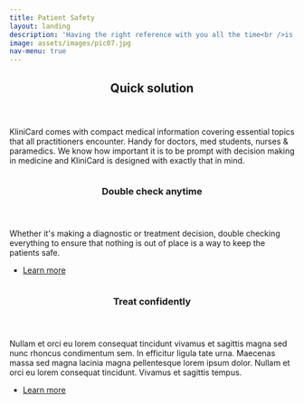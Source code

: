 ```yaml
---
title: Patient Safety
layout: landing
description: 'Having the right reference with you all the time<br />is key in providing the best treatment plan.'
image: assets/images/pic07.jpg
nav-menu: true
---
```


<!-- We believe that patient's safety is one of the main priorities in healthcare.  . -->

<!-- Main -->
<!-- <div id="main"> -->

<!-- One -->
<section id="one">
	<div class="inner">
		<header class="major">
			<h2>Quick solution</h2>
		</header>
		<p>KliniCard comes with compact medical information covering essential topics that all practitioners encounter. Handy for doctors, med students, nurses & paramedics. We know how important it is to be prompt with decision making in medicine and KliniCard is designed with exactly that in mind. </p>
	</div>
</section>

<!-- Two -->
<section id="two" class="spotlights">
	<section>
		<a href="#menu" class="image">
			<img src="{% link assets/images/pic16.jpg %}" alt="" data-position="center center" />
		</a>
		<div class="content">
			<div class="inner">
				<header class="major">
					<h3>Double check anytime</h3>
				</header>
				<p>Whether it's making a diagnostic or treatment decision, double checking everything to ensure that nothing is out of place is a way to keep the patients safe.</p>
				<ul class="actions">
					<li><a href="elements.html" class="button">Learn more</a></li>
				</ul>
			</div>
		</div>
	</section>
	<section>
		<a href="generic.html" class="image">
			<img src="{% link assets/images/pic17.jpg %}" alt="" data-position="top center" />
		</a>
		<div class="content">
			<div class="inner">
				<header class="major">
					<h3>Treat confidently</h3>
				</header>
				<p>Nullam et orci eu lorem consequat tincidunt vivamus et sagittis magna sed nunc rhoncus condimentum sem. In efficitur ligula tate urna. Maecenas massa sed magna lacinia magna pellentesque lorem ipsum dolor. Nullam et orci eu lorem consequat tincidunt. Vivamus et sagittis tempus.</p>
				<ul class="actions">
					<li><a href="elements.html" class="button">Learn more</a></li>
				</ul>
			</div>
		</div>
	</section>
<!-- </div> -->
